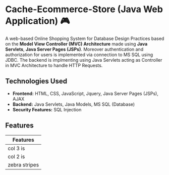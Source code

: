 # Cache-Ecommerce-Store (Java Web Application) 🎮

A web-based Online Shopping System for Database Design Practices based on the **Model View Controller (MVC) Architecture** made using **Java Servlets**, **Java Server Pages (JSPs)**. Moreover authentication and authorization for users is implemented via connection to MS SQL using JDBC. The backend is implmenting using Java Servlets acting as Controller in MVC Architecture to handle HTTP Requests. 


## Technologies Used

* **Frontend:** HTML, CSS, JavaScript, Jquery, Java Server Pages (JSPs), AJAX 
* **Backend:** Java Servlets, Java Models, MS SQL (Database)
* **Security Features:** SQL Injection

## Features


| Features        | 
| ------------- |
| col 3 is      |
| col 2 is      | 
| zebra stripes | 
